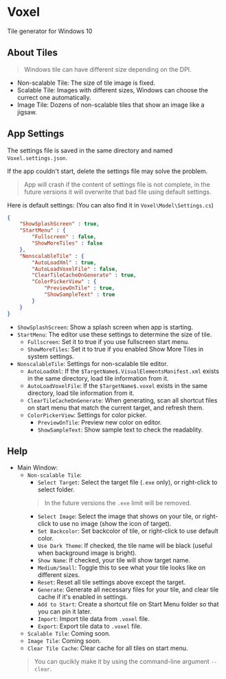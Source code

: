 # Voxel
Tile generator for Windows 10

## About Tiles
>Windows tile can have different size depending on the DPI.
* Non-scalable Tile: The size of tile image is fixed.
* Scalable Tile: Images with different sizes, Windows can choose the currect one automatically.
* Image Tile: Dozens of non-scalable tiles that show an image like a jigsaw.

## App Settings
The settings file is saved in the same directory and named `Voxel.settings.json`.

If the app couldn't start, delete the settings file may solve the problem.
>App will crash if the content of settings file is not complete, in the future versions it will overwrite that bad file using default settings.

Here is default settings: (You can also find it in `Voxel\Model\Settings.cs`)
```json
{
	"ShowSplashScreen" : true,
	"StartMenu" : {
		"Fullscreen" : false,
		"ShowMoreTiles" : false
	},
	"NonscalableTile" : {
		"AutoLoadXml" : true,
		"AutoLoadVoxelFile" : false,
		"ClearTileCacheOnGenerate" : true,
		"ColorPickerView" : {
			"PreviewOnTile" : true,
			"ShowSampleText" : true
		}
	}
}
```
- `ShowSplashScreen`: Show a splash screen when app is starting.
- `StartMenu`: The editor use these settings to determine the size of tile.
    - `Fullscreen`: Set it to true if you use fullscreen start menu.
    - `ShowMoreTiles`: Set it to true if you enabled Show More Tiles in system settings.
- `NonscalableTile`: Settings for non-scalable tile editor.
    - `AutoLoadXml`: If the `$TargetName$.VisualElementsManifest.xml` exists in the same directory, load tile information from it.
    - `AutoLoadVoxelFile`: If the `$TargetName$.voxel` exists in the same directory, load tile information from it.
    - `ClearTileCacheOnGenerate`: When generating, scan all shortcut files on start menu that match the current target, and refresh them.
    - `ColorPickerView`: Settings for color picker.
        - `PreviewOnTile`: Preview new color on editor.
        - `ShowSampleText`: Show sample text to check the readablity.

## Help
- Main Window:
	- `Non-scalable Tile`:
		- `Select Target`: Select the target file (`.exe` only), or right-click to select folder.
		>In the future versions the `.exe` limit will be removed.
		- `Select Image`: Select the image that shows on your tile, or right-click to use no image (show the icon of target).
		- `Set Backcolor`: Set backcolor of tile, or right-click to use default color.
		- `Use Dark Theme`: If checked, the tile name will be black (useful when background image is bright).
		- `Show Name`: If checked, your tile will show target name.
		- `Medium/Small`: Toggle this to see what your tile looks like on different sizes.
		- `Reset`: Reset all tile settings above except the target.
		- `Generate`: Generate all necessary files for your tile, and clear tile cache if it's enabled in settings.
		- `Add to Start`: Create a shortcut file on Start Menu folder so that you can pin it later.
		- `Import`: Import tile data from `.voxel` file.
		- `Export`: Export tile data to `.voxel` file.
	- `Scalable Tile`: Coming soon.
	- `Image Tile`: Coming soon.
	- `Clear Tile Cache`: Clear cache for all tiles on start menu.
	>You can qucikly make it by using the command-line argument `--clear`.